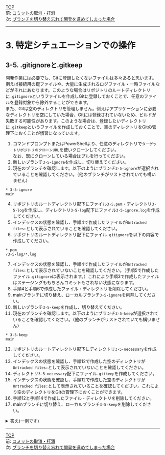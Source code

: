 [TOP](../README.md)   
前: [コミットの取消・打消](./reset-revert.md)  
次: [ブランチを切り替え忘れて開発を進めてしまった場合](./stash.md)  

---

# 3. 特定シチュエーションでの操作
## 3-5. .gitignoreと.gitkeep
開発作業には必要でも、Gitに登録したくないファイルは多々あると思います。例えば接続用の鍵ファイルや、大量に生成されるログファイル・一時ファイルなどがそれにあたります。このような場合はリポジトリのルートディレクトリに`.gitignore`というファイルを作成しGitに登録しておくことで、任意のファイルを登録対象から除外することができます。  
また、Gitは空のディレクトリを管理しません。例えばアプリケーションに必要なディレクトリを空にしていた場合、Gitには登録されていないため、ビルドが失敗する可能性があります。このような場合は、登録したいディレクトリに`.gitkeep`というファイルを作成しておくことで、空のディレクトリをGitの管理下におくことが慣習になっています。

1. コマンドプロンプトまたはPowerShellより、任意のディレクトリで`ターゲットリポジトリのクローンURL`を使いクローンしてください。  
なお、既にクローンしている場合はプルを行ってください。
2. 新しいブランチ`3-5-ignore`を作成し、切り替えてください。
3. 現在のブランチを確認します。以下のようにブランチ`3-5-ignore`が選択されていることを確認してください。（他のブランチがリストされていても構いません）
```
* 3-5-ignore
main
```
4. リポジトリのルートディレクトリ配下にファイル`3-5.pem`・ディレクトリ`3-5-log`を作成し、ディレクトリ`3-5-log`配下にファイル`3-5-ignore.log`を作成してください。
5. インデックスの状態を確認し、手順4で作成したファイルが`Untracked files:`として表示されていることを確認してください。
6. リポジトリのルートディレクトリ配下にファイル`.gitignore`を以下の内容で作成してください。
```
*.pem
/3-5-log/*.log
```
7. インデックスの状態を確認し、手順4で作成したファイルが`Untracked files:`として表示されていないことを確認してください。（手順5で作成したファイル`.gitignore`は表示されます。）これにより手順3で作成したファイルはステージングももちろんコミットもされない状態になります。
8. 手順4と手順6で作成したファイル・ディレクトリを削除してください。
9. mainブランチに切り替え、ローカルブランチ`3-5-ignore`を削除してください。
10. 新しいブランチ`3-5-keep`を作成し、切り替えてください。
11. 現在のブランチを確認します。以下のようにブランチ`3-5-keep`が選択されていることを確認してください。（他のブランチがリストされていても構いません）
```
* 3-5-keep
main
```
12. リポジトリのルートディレクトリ配下にディレクトリ`3-5-necessary`を作成してください。
13. インデックスの状態を確認し、手順12で作成した空のディレクトリが`Untracked files:`として表示されていないことを確認してください。
14. ディレクトリ`3-5-necessary`配下にファイル`.gitkeep`を作成してください。
15. インデックスの状態を確認し、手順12で作成した空のディレクトリが`Untracked files:`として表示されていることを確認してください。これにより空のディレクトリをGitの管理下におくことができます。
16. 手順12と手順14で作成したファイル・ディレクトリを削除してください。
17. mainブランチに切り替え、ローカルブランチ`3-5-keep`を削除してください。

<details>
<summary>
答え(一例です)
</summary>

1. 
ディレクトリにターゲットリポジトリクローンがない場合
```
> git clone {ターゲットリポジトリのクローンURL}
```
既にディレクトリにターゲットリポジトリクローンがある場合
```
> git switch main
> git pull
```

2. 
```
> git branch 3-5-ignore
> git switch 3-5-ignore
Switched to branch '3-5-ignore'
```

3. 
```
> git branch
  1-README
* 3-5-ignore
  3-ADDFILE
  main
```

4. ファイル・ディレクトリの作成はGUIでも可能なため省略
5. 
```
> git status
On branch 3-5-ignore
Untracked files:
  (use "git add <file>..." to include in what will be committed)
        3-5-log/
        3-5.pem

nothing added to commit but untracked files present (use "git add" to track)
```

6. ファイルの作成はGUIでも可能なため省略
7. 
```
> git status
On branch 3-5-ignore
Untracked files:
  (use "git add <file>..." to include in what will be committed)
        .gitignore

nothing added to commit but untracked files present (use "git add" to track)
```

8. ファイル・ディレクトリの削除はGUIでも可能なため省略
9. 
```
> git switch main
Switched to branch 'main'
Your branch is up to date with 'origin/main'.
> git branch -D 3-5-ignore
Deleted branch 3-5-ignore (was 9de2237).
```

10. 
```
> git branch 3-5-keep
> git switch 3-5-keep
Switched to branch '3-5-keep'
```

11. 
```
> git branch
  1-README
* 3-5-keep
  3-ADDFILE
  main
```

12. ディレクトリの作成はGUIでも可能なため省略
13. 
```
> git status
On branch 3-5-keep
nothing to commit, working tree clean
```

14. ファイルの作成はGUIでも可能なため省略
15. 
```
> git status
On branch 3-5-keep
Untracked files:
  (use "git add <file>..." to include in what will be committed)
        3-5-necessary/

nothing added to commit but untracked files present (use "git add" to track)
```

16. ファイル・ディレクトリの削除はGUIでも可能なため省略
17. 
```
> git switch main
Switched to branch 'main'
Your branch is up to date with 'origin/main'.
> git branch -D 3-5-keep
Deleted branch 3-5-keep (was 9de2237).
```

</details>

--- 

[TOP](../README.md)   
前: [コミットの取消・打消](./reset-revert.md)  
次: [ブランチを切り替え忘れて開発を進めてしまった場合](./stash.md)  